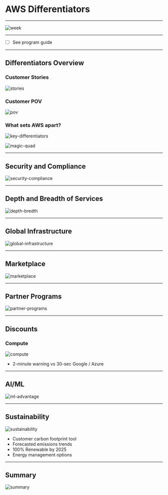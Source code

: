 # AWS Differentiators

---

![week](images/week.png)

---

- [ ] See program guide

---

## Differentiators Overview

### Customer Stories

![stories](images/stories.png)

### Customer POV

![pov](images/pov.png)

### What sets AWS apart?

![key-differentiators](images/key-differentiators.png)

![magic-quad](images/magic-quad.png)

---

## Security and Compliance

![security-compliance](images/security-compliance.png)

---

## Depth and Breadth of Services

![depth-bredth](images/depth-bredth.png)

---

## Global Infrastructure

![global-infrastructure](images/global-infrastructure.png)

---

## Marketplace

![marketplace](images/marketplace.png)

---

## Partner Programs

![partner-programs](images/partner-programs.png)

---

## Discounts

### Compute

![compute](images/compute.png)

- 2-minute warning vs 30-sec Google / Azure

---

## AI/ML

![ml-advantage](images/ml-advantage.png)

---

## Sustainability

![sustainability](images/sustainability.png)

- Customer carbon footprint tool
- Forecasted emissions trends
- 100% Renewable by 2025
- Energy management options

---

## Summary

![summary](images/summary.png)

